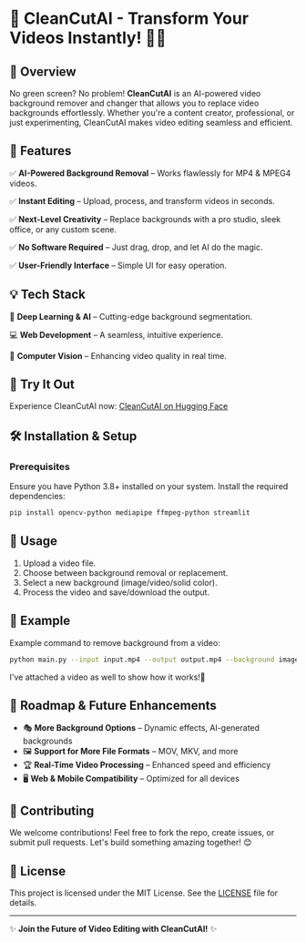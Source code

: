 # 🚀 CleanCutAI - Transform Your Videos Instantly! 🎥✨   
                       
## 📌 Overview  
No green screen? No problem! **CleanCutAI** is an AI-powered video background remover and changer that allows you to replace video backgrounds effortlessly. Whether you're a content creator, professional, or just experimenting, CleanCutAI makes video editing seamless and efficient. 

## 🎯 Features
✅ **AI-Powered Background Removal** – Works flawlessly for MP4 & MPEG4 videos.

✅ **Instant Editing** – Upload, process, and transform videos in seconds.

✅ **Next-Level Creativity** – Replace backgrounds with a pro studio, sleek office, or any custom scene.

✅ **No Software Required** – Just drag, drop, and let AI do the magic.

✅ **User-Friendly Interface** – Simple UI for easy operation. 
 
## 💡 Tech Stack
🚀 **Deep Learning & AI** – Cutting-edge background segmentation.

💻 **Web Development** – A seamless, intuitive experience.

🎨 **Computer Vision** – Enhancing video quality in real time.

## 🔗 Try It Out
Experience CleanCutAI now: [CleanCutAI on Hugging Face](https://huggingface.co/spaces/maithililok25/CleanCutAI)

## 🛠️ Installation & Setup
### Prerequisites
Ensure you have Python 3.8+ installed on your system. Install the required dependencies:
```bash
pip install opencv-python mediapipe ffmpeg-python streamlit
```


## 📸 Usage
1. Upload a video file.
2. Choose between background removal or replacement.
3. Select a new background (image/video/solid color).
4. Process the video and save/download the output.

## 📌 Example
Example command to remove background from a video:
```bash
python main.py --input input.mp4 --output output.mp4 --background image.jpg
```

I've attached a video as well to show how it works!🙌

## 🚀 Roadmap & Future Enhancements
- 🎭 **More Background Options** – Dynamic effects, AI-generated backgrounds
- 🖼️ **Support for More File Formats** – MOV, MKV, and more
- 🏆 **Real-Time Video Processing** – Enhanced speed and efficiency
- 🖥️ **Web & Mobile Compatibility** – Optimized for all devices

## 🤝 Contributing
We welcome contributions! Feel free to fork the repo, create issues, or submit pull requests. Let's build something amazing together! 😊

## 📜 License
This project is licensed under the MIT License. See the [LICENSE](LICENSE) file for details.

---
✨ **Join the Future of Video Editing with CleanCutAI!** ✨
